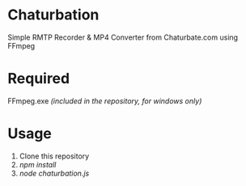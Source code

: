 # Chaturbation
Simple RMTP Recorder & MP4 Converter from Chaturbate.com using FFmpeg


# Required
FFmpeg.exe *(included in the repository, for windows only)*


# Usage
1. Clone this repository
2. *npm install*
3. *node chaturbation.js*
